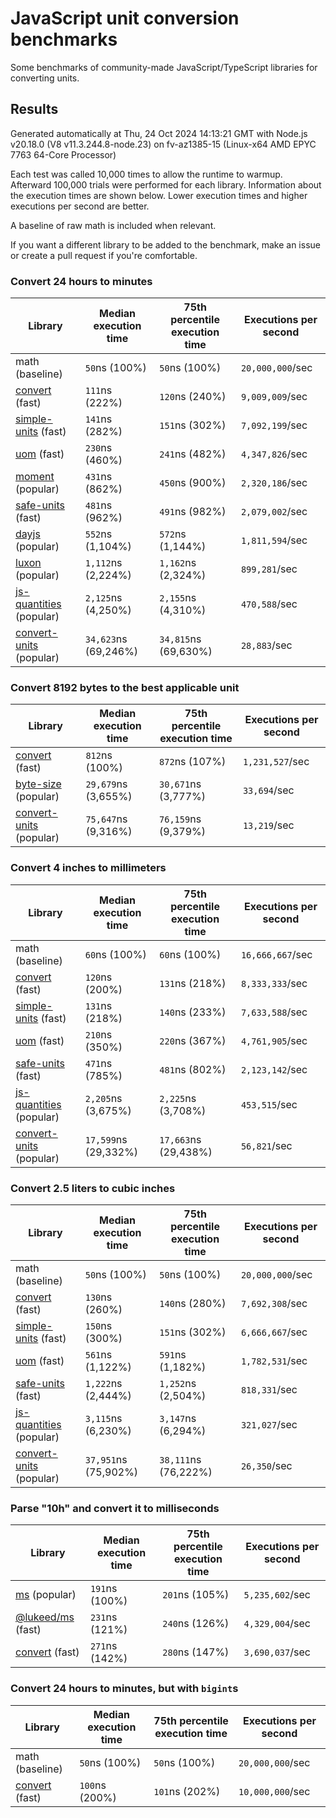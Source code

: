 # JavaScript unit conversion benchmarks

Some benchmarks of community-made JavaScript/TypeScript libraries for converting units.

## Results

<!-- beginblock(results) -->

Generated automatically at Thu, 24 Oct 2024 14:13:21 GMT with Node.js v20.18.0 (V8 v11.3.244.8-node.23) on fv-az1385-15 (Linux-x64 AMD EPYC 7763 64-Core Processor)

Each test was called 10,000 times to allow the runtime to warmup.
Afterward 100,000 trials were performed for each library.
Information about the execution times are shown below.
Lower execution times and higher executions per second are better.

A baseline of raw math is included when relevant.

If you want a different library to be added to the benchmark, make an issue or create a pull request if you're comfortable.

### Convert 24 hours to minutes

| Library                                                            | Median execution time | 75th percentile execution time | Executions per second |
| ------------------------------------------------------------------ | --------------------- | ------------------------------ | --------------------- |
| math (baseline)                                                    | `50`ns (100%)         | `50`ns (100%)                  | `20,000,000`/sec      |
| [convert](https://npmjs.com/package/convert) (fast)                | `111`ns (222%)        | `120`ns (240%)                 | `9,009,009`/sec       |
| [simple-units](https://npmjs.com/package/simple-units) (fast)      | `141`ns (282%)        | `151`ns (302%)                 | `7,092,199`/sec       |
| [uom](https://npmjs.com/package/uom) (fast)                        | `230`ns (460%)        | `241`ns (482%)                 | `4,347,826`/sec       |
| [moment](https://npmjs.com/package/moment) (popular)               | `431`ns (862%)        | `450`ns (900%)                 | `2,320,186`/sec       |
| [safe-units](https://npmjs.com/package/safe-units) (fast)          | `481`ns (962%)        | `491`ns (982%)                 | `2,079,002`/sec       |
| [dayjs](https://npmjs.com/package/dayjs) (popular)                 | `552`ns (1,104%)      | `572`ns (1,144%)               | `1,811,594`/sec       |
| [luxon](https://npmjs.com/package/luxon) (popular)                 | `1,112`ns (2,224%)    | `1,162`ns (2,324%)             | `899,281`/sec         |
| [js-quantities](https://npmjs.com/package/js-quantities) (popular) | `2,125`ns (4,250%)    | `2,155`ns (4,310%)             | `470,588`/sec         |
| [convert-units](https://npmjs.com/package/convert-units) (popular) | `34,623`ns (69,246%)  | `34,815`ns (69,630%)           | `28,883`/sec          |

### Convert 8192 bytes to the best applicable unit

| Library                                                            | Median execution time | 75th percentile execution time | Executions per second |
| ------------------------------------------------------------------ | --------------------- | ------------------------------ | --------------------- |
| [convert](https://npmjs.com/package/convert) (fast)                | `812`ns (100%)        | `872`ns (107%)                 | `1,231,527`/sec       |
| [byte-size](https://npmjs.com/package/byte-size) (popular)         | `29,679`ns (3,655%)   | `30,671`ns (3,777%)            | `33,694`/sec          |
| [convert-units](https://npmjs.com/package/convert-units) (popular) | `75,647`ns (9,316%)   | `76,159`ns (9,379%)            | `13,219`/sec          |

### Convert 4 inches to millimeters

| Library                                                            | Median execution time | 75th percentile execution time | Executions per second |
| ------------------------------------------------------------------ | --------------------- | ------------------------------ | --------------------- |
| math (baseline)                                                    | `60`ns (100%)         | `60`ns (100%)                  | `16,666,667`/sec      |
| [convert](https://npmjs.com/package/convert) (fast)                | `120`ns (200%)        | `131`ns (218%)                 | `8,333,333`/sec       |
| [simple-units](https://npmjs.com/package/simple-units) (fast)      | `131`ns (218%)        | `140`ns (233%)                 | `7,633,588`/sec       |
| [uom](https://npmjs.com/package/uom) (fast)                        | `210`ns (350%)        | `220`ns (367%)                 | `4,761,905`/sec       |
| [safe-units](https://npmjs.com/package/safe-units) (fast)          | `471`ns (785%)        | `481`ns (802%)                 | `2,123,142`/sec       |
| [js-quantities](https://npmjs.com/package/js-quantities) (popular) | `2,205`ns (3,675%)    | `2,225`ns (3,708%)             | `453,515`/sec         |
| [convert-units](https://npmjs.com/package/convert-units) (popular) | `17,599`ns (29,332%)  | `17,663`ns (29,438%)           | `56,821`/sec          |

### Convert 2.5 liters to cubic inches

| Library                                                            | Median execution time | 75th percentile execution time | Executions per second |
| ------------------------------------------------------------------ | --------------------- | ------------------------------ | --------------------- |
| math (baseline)                                                    | `50`ns (100%)         | `50`ns (100%)                  | `20,000,000`/sec      |
| [convert](https://npmjs.com/package/convert) (fast)                | `130`ns (260%)        | `140`ns (280%)                 | `7,692,308`/sec       |
| [simple-units](https://npmjs.com/package/simple-units) (fast)      | `150`ns (300%)        | `151`ns (302%)                 | `6,666,667`/sec       |
| [uom](https://npmjs.com/package/uom) (fast)                        | `561`ns (1,122%)      | `591`ns (1,182%)               | `1,782,531`/sec       |
| [safe-units](https://npmjs.com/package/safe-units) (fast)          | `1,222`ns (2,444%)    | `1,252`ns (2,504%)             | `818,331`/sec         |
| [js-quantities](https://npmjs.com/package/js-quantities) (popular) | `3,115`ns (6,230%)    | `3,147`ns (6,294%)             | `321,027`/sec         |
| [convert-units](https://npmjs.com/package/convert-units) (popular) | `37,951`ns (75,902%)  | `38,111`ns (76,222%)           | `26,350`/sec          |

### Parse "10h" and convert it to milliseconds

| Library                                                   | Median execution time | 75th percentile execution time | Executions per second |
| --------------------------------------------------------- | --------------------- | ------------------------------ | --------------------- |
| [ms](https://npmjs.com/package/ms) (popular)              | `191`ns (100%)        | `201`ns (105%)                 | `5,235,602`/sec       |
| [@lukeed/ms](https://npmjs.com/package/@lukeed/ms) (fast) | `231`ns (121%)        | `240`ns (126%)                 | `4,329,004`/sec       |
| [convert](https://npmjs.com/package/convert) (fast)       | `271`ns (142%)        | `280`ns (147%)                 | `3,690,037`/sec       |

### Convert 24 hours to minutes, but with `bigint`s

| Library                                             | Median execution time | 75th percentile execution time | Executions per second |
| --------------------------------------------------- | --------------------- | ------------------------------ | --------------------- |
| math (baseline)                                     | `50`ns (100%)         | `50`ns (100%)                  | `20,000,000`/sec      |
| [convert](https://npmjs.com/package/convert) (fast) | `100`ns (200%)        | `101`ns (202%)                 | `10,000,000`/sec      |

<!-- endblock(results) -->
